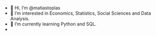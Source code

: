 - 👋 Hi, I’m @matiastoplas
- 👀 I’m interested in Economics, Statistics, Social Sciences and Data Analysis. 
- 🌱 I’m currently learning Python and SQL. 
- 

<!---
matiastoplas/matiastoplas is a ✨ special ✨ repository because its `README.md` (this file) appears on your GitHub profile.
You can click the Preview link to take a look at your changes.
--->
